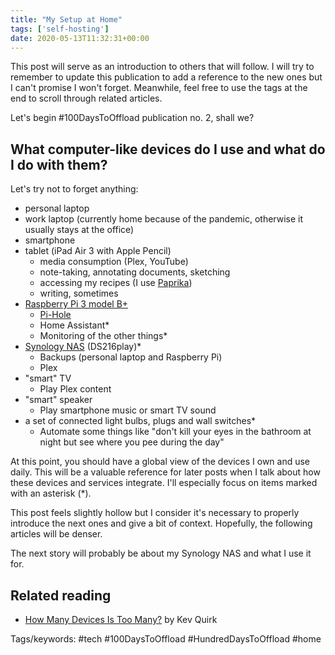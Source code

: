 ```yaml
---
title: "My Setup at Home"
tags: ['self-hosting']
date: 2020-05-13T11:32:31+00:00
---
```

This post will serve as an introduction to others that will follow. I will try to remember to update this publication to add a reference to the new ones but I can't promise I won't forget. Meanwhile, feel free to use the tags at the end to scroll through related articles.

Let's begin #100DaysToOffload publication no. 2, shall we?
<!--more-->

## What computer-like devices do I use and what do I do with them?

Let's try not to forget anything:

* personal laptop
* work laptop (currently home because of the pandemic, otherwise it usually stays at the office)
* smartphone
* tablet (iPad Air 3 with Apple Pencil)
    * media consumption (Plex, YouTube)
    * note-taking, annotating documents, sketching
    * accessing my recipes (I use [Paprika](https://www.paprikaapp.com/))
    * writing, sometimes
* [Raspberry Pi 3 model B+](/raspberry-pi)
    * [Pi-Hole](/pi-hole)
    * Home Assistant*
    * Monitoring of the other things*
* [Synology NAS](/synology-nas-stream-and-backup) (DS216play)*
    * Backups (personal laptop and Raspberry Pi)
    * Plex
* "smart" TV
    * Play Plex content
* "smart" speaker
    * Play smartphone music or smart TV sound
* a set of connected light bulbs, plugs and wall switches*
    * Automate some things like "don't kill your eyes in the bathroom at night but see where you pee during the day"

At this point, you should have a global view of the devices I own and use daily. This will be a valuable reference for later posts when I talk about how these devices and services integrate. I'll especially focus on items marked with an asterisk (&ast;).

This post feels slightly hollow but I consider it's necessary to properly introduce the next ones and give a bit of context. Hopefully, the following articles will be denser.

The next story will probably be about my Synology NAS and what I use it for.

## Related reading
* [How Many Devices Is Too Many?](https://kevq.uk/how-many-devices-is-too-many/) by Kev Quirk


Tags/keywords:
#tech #100DaysToOffload #HundredDaysToOffload #home

